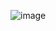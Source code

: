 ![image](https://user-images.githubusercontent.com/88237437/159332162-0bbb3050-42fb-4420-a26e-3344e6583315.png)

